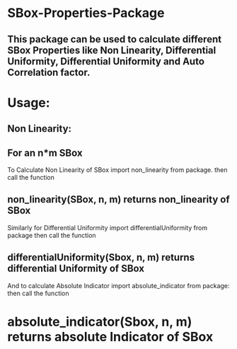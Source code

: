 # SBox-Properties-Package
## This package can be used to calculate different SBox Properties like Non Linearity, Differential Uniformity, Differential Uniformity and Auto Correlation factor.


# Usage:
## Non Linearity:
## For an n*m SBox
To Calculate Non Linearity of SBox import non_linearity from package.
then call the function 
## non_linearity(SBox, n, m) returns non_linearity of SBox


Similarly for Differential Uniformity import differentialUniformity from package
then call the function
## differentialUniformity(Sbox, n, m) returns differential Uniformity of SBox


And to calculate Absolute Indicator import absolute_indicator from package:
then call the function
# absolute_indicator(Sbox, n, m) returns absolute Indicator of SBox


